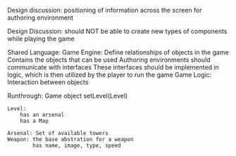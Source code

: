 Design discussion:
    positioning of information across the screen for authoring environment

Design Discussion:
    should NOT be able to create new types of components while playing the game
    
    
    
Shared Language:
    Game Engine: Define relationships of objects in the game
    Contains the objects that can be used
       Authoring environments should communicate with interfaces
       These interfaces should be implemented in logic, which is then utilized by the player to run the game
    Game Logic: Interaction between objects
       
       
  Runthrough:
    Game object
        setLevel(Level)
    
    Level:
        has an arsenal
        has a Map
        
    Arsenal: Set of available towers
    Weapon: the base abstration for a weapon
            has name, image, type, speed